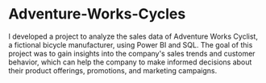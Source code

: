 # Adventure-Works-Cycles
I developed a project to analyze the sales data of Adventure Works Cyclist, a fictional bicycle manufacturer, using Power BI and SQL.
The goal of this project was to gain insights into the company's sales trends and customer behavior, which can help the company to
make informed decisions about their product offerings, promotions, and marketing campaigns.
